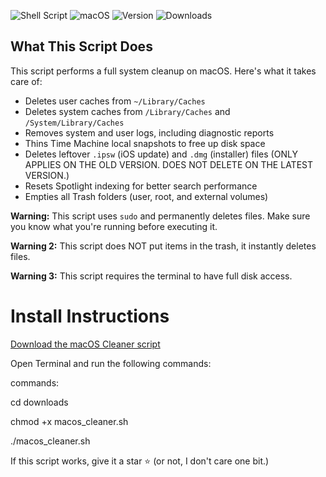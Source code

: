 ![Shell Script](https://img.shields.io/badge/script-bash-brightgreen)
![macOS](https://img.shields.io/badge/platform-macOS-lightgrey)
![Version](https://img.shields.io/badge/version-v1.0.1-blue)
![Downloads](https://img.shields.io/github/downloads/ANGRYCONE/Simple-macOS-System-Data-Cleaner/total)



## What This Script Does

This script performs a full system cleanup on macOS. Here's what it takes care of:

- Deletes user caches from `~/Library/Caches`
- Deletes system caches from `/Library/Caches` and `/System/Library/Caches`
- Removes system and user logs, including diagnostic reports
- Thins Time Machine local snapshots to free up disk space
- Deletes leftover `.ipsw` (iOS update) and `.dmg` (installer) files (ONLY APPLIES ON THE OLD VERSION. DOES NOT DELETE ON THE LATEST VERSION.)
- Resets Spotlight indexing for better search performance
- Empties all Trash folders (user, root, and external volumes)

**Warning:** This script uses `sudo` and permanently deletes files. Make sure you know what you're running before executing it.


**Warning 2:** This script does NOT put items in the trash, it instantly deletes files.


**Warning 3:** This script requires the terminal to have full disk access.

# Install Instructions

[Download the macOS Cleaner script](https://github.com/ANGRYCONE/Simple-macOS-System-Data-Cleaner/releases/download/v1.0.1/macos_cleaner.sh)

Open Terminal and run the following commands:

commands:

cd downloads

chmod +x macos_cleaner.sh

./macos_cleaner.sh

If this script works, give it a star ⭐ (or not, I don't care one bit.)
